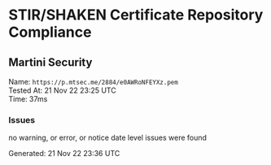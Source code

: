 # STIR/SHAKEN Certificate Repository Compliance

## Martini Security

Name: `https://p.mtsec.me/2884/e0AWRoNFEYXz.pem`\
Tested At: 21 Nov 22 23:25 UTC\
Time: 37ms

### Issues

no warning, or error, or notice date level issues were found

Generated: 21 Nov 22 23:36 UTC
